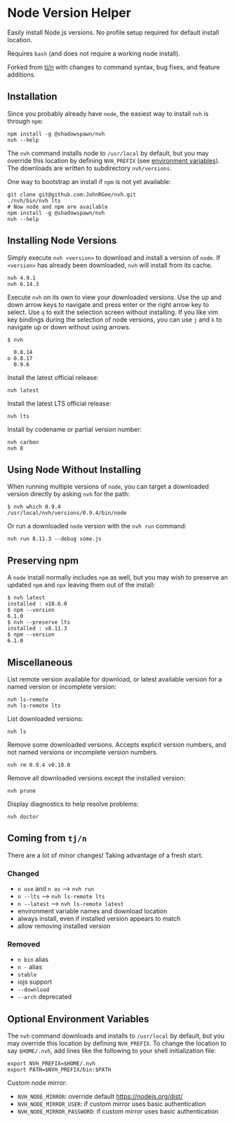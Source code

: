 # Node Version Helper

Easily install Node.js versions. No profile setup required for default install location.

Requires `bash` (and does not require a working node install).

Forked from [tj/n](https://github.com/tj/n) with changes to command syntax, bug fixes, and feature additions.

## Installation

Since you probably already have `node`, the easiest way to install `nvh` is through `npm`:

    npm install -g @shadowspawn/nvh
    nvh --help

The `nvh` command installs node to `/usr/local` by default, but you may override this location by defining `NVH_PREFIX` (see [environment variables](#optional-environment-variables)). The downloads are written to subdirectory `nvh/versions`.

One way to bootstrap an install if `npm` is not yet available:

    git clone git@github.com:JohnRGee/nvh.git
    ./nvh/bin/nvh lts
    # Now node and npm are available
    npm install -g @shadowspawn/nvh
    nvh --help

## Installing Node Versions

Simply execute `nvh <version>` to download and install a version of `node`. If `<version>` has already been downloaded, `nvh` will install from its cache.

    nvh 4.9.1
    nvh 6.14.3

Execute `nvh` on its own to view your downloaded versions. Use the up and down arrow keys to navigate and press enter or the right arrow key to select. Use `q` to exit the selection screen without installing.
If you like vim key bindings during the selection of node versions, you can use `j` and `k` to navigate up or down without using arrows.

    $ nvh

      0.8.14
    ο 0.8.17
      0.9.6

Install the latest official release:

    nvh latest

Install the latest LTS official release:

    nvh lts

Install by codename or partial version number:

    nvh carbon
    nvh 8

## Using Node Without Installing

When running multiple versions of `node`, you can target
a downloaded version directly by asking `nvh` for the path:

    $ nvh which 0.9.4
    /usr/local/nvh/versions/0.9.4/bin/node

Or run a downloaded `node` version with the `nvh run` command:

    nvh run 8.11.3 --debug some.js

## Preserving npm

A `node` install normally includes `npm` as well, but you may wish to preserve an updated `npm` and `npx` leaving them out of the install:

    $ nvh latest
    installed : v10.6.0
    $ npm --version
    6.1.0
    $ nvh --preserve lts
    installed : v8.11.3
    $ npm --version
    6.1.0

## Miscellaneous

List remote version available for download, or latest available version for a named version or incomplete version:

    nvh ls-remote
    nvh ls-remote lts

List downloaded versions:

    nvh ls

Remove some downloaded versions. Accepts explicit version numbers, and not named versions or incomplete version numbers.

    nvh rm 0.9.4 v0.10.0

Remove all downloaded versions except the installed version:

    nvh prune

Display diagnostics to help resolve problems:

    nvh doctor

## Coming from `tj/n`

There are a lot of minor changes! Taking advantage of a fresh start.

### Changed

- `n use` and `n as` --> `nvh run`
- `n --lts` --> `nvh ls-remote lts`
- `n --latest` --> `nvh ls-remote latest`
- environment variable names and download location
- always install, even if installed version appears to match
- allow removing installed version

### Removed

- `n bin` alias
- `n -` alias
- `stable`
- iojs support
- `--download`
- `--arch` deprecated

## Optional Environment Variables

The `nvh` command downloads and installs to `/usr/local` by default, but you may override this location by defining `NVH_PREFIX`.
To change the location to say `$HOME/.nvh`, add lines like the following to your shell initialization file:

    export NVH_PREFIX=$HOME/.nvh
    export PATH=$NVH_PREFIX/bin:$PATH

Custom node mirror:

- `NVH_NODE_MIRROR`: override default <https://nodejs.org/dist/>
- `NVH_NODE_MIRROR_USER`: if custom mirror uses basic authentication
- `NVH_NODE_MIRROR_PASSWORD`: if custom mirror uses basic authentication
